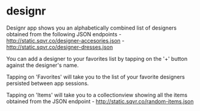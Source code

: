 # designr

Designr app shows you an alphabetically combined list of designers obtained from the following JSON endpoints
    - http://static.sqvr.co/designer-accesories.json
    - http://static.sqvr.co/designer-dresses.json

You can add a designer to your favorites list by tapping on the '+' button against the designer's name.

Tapping on 'Favorites' will take you to the list of your favorite designers persisted between app sessions.

Tapping on 'Items' will take you to a collectionview showing all the items obtained from the JSON endpoint
    - http://static.sqvr.co/random-items.json